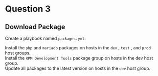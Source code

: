 # Question 3

## Download Package

Create a playbook named `packages.yml`:

Install the `php` and `mariadb` packages on hosts in the `dev` , `test` , and `prod` host groups.  
Install the `RPM Development Tools` package group on hosts in the dev host group.  
Update all packages to the latest version on hosts in the `dev` host group.